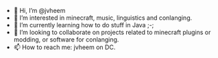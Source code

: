 - 👋 Hi, I’m @jvheem
- 👀 I’m interested in minecraft, music, linguistics and conlanging.
- 🌱 I’m currently learning how to do stuff in Java ;-;
- 💞️ I’m looking to collaborate on projects related to minecraft plugins or modding, or software for conlanging.
- 📫 How to reach me: jvheem on DC.

<!---
jvheem/jvheem is a ✨ special ✨ repository because its `README.md` (this file) appears on your GitHub profile.
You can click the Preview link to take a look at your changes.
--->
